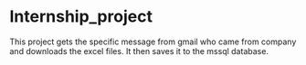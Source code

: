 # Internship_project
This project gets the specific message from gmail who came from company and downloads the excel files.
It then saves it to the mssql database.
